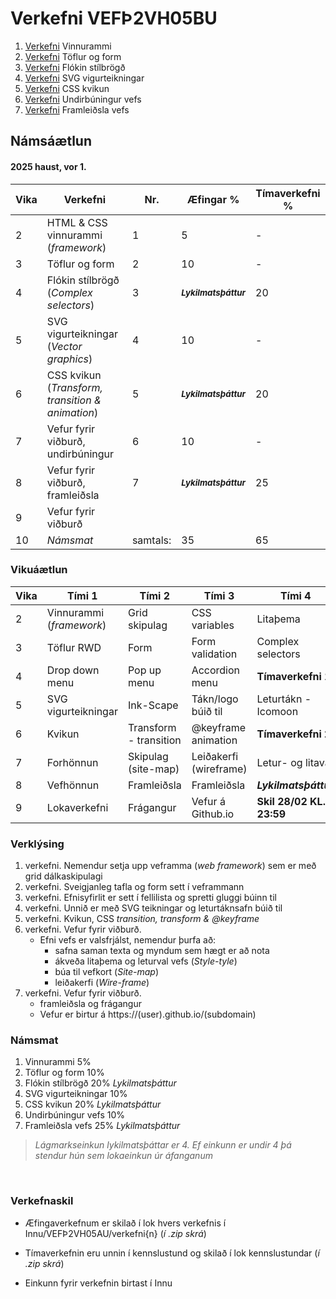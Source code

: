 #  Verkefni VEFÞ2VH05BU

1. [Verkefni](Verkefni-1/) Vinnurammi 
2. [Verkefni](Verkefni-2/) Töflur og form
3. [Verkefni](Verkefni-3/) Flókin stílbrögð
4. [Verkefni](Verkefni-4/) SVG vigurteikningar
5. [Verkefni](Verkefni-5/) CSS kvikun
6. [Verkefni](Verkefni-6/) Undirbúningur vefs
7. [Verkefni](Verkefni-7/) Framleiðsla vefs

## Námsáætlun

#### 2025 haust, vor 1.

| Vika  | Verkefni  | Nr. | Æfingar % | Tímaverkefni % |
|---|---|---|---|---|
| 2  | HTML & CSS vinnurammi (_framework_)  | 1 | 5 | - |
| 3  | Töflur og form  | 2 |  10| - |  
| 4  | Flókin stílbrögð (_Complex selectors_) | 3 | <sub> **_Lykilmatsþáttur_** </sub>  | 20 |
| 5  | SVG vigurteikningar (_Vector graphics_) | 4 | 10 | - |
| 6  | CSS kvikun (_Transform, transition & animation_) | 5 |  <sub> **_Lykilmatsþáttur_** </sub>  | 20 |
| 7  | Vefur fyrir viðburð, undirbúningur | 6 | 10 | -  |
| 8 | Vefur fyrir viðburð, framleiðsla | 7 | <sub> **_Lykilmatsþáttur_** </sub>  | 25  |
| 9 | Vefur fyrir viðburð |  |  |  |
| 10 | _Námsmat_ | samtals:  | 35 | 65 |

### Vikuáætlun

| Vika | Tími 1  | Tími 2 | Tími 3 | Tími 4 | 
| --- | --- | --- | --- | --- | 
| 2 | Vinnurammi (_framework_) | Grid skipulag | CSS variables | Litaþema | 
| 3 | Töflur RWD | Form | Form validation | Complex selectors |
| 4 |  Drop down menu | Pop up menu | Accordion menu | **Tímaverkefni 1** |  
| 5 | SVG vigurteikningar | Ink-Scape | Tákn/logo búið til | Leturtákn - Icomoon | 
| 6 | Kvikun | Transform - transition | @keyframe animation | **Tímaverkefni 2** |
| 7 | Forhönnun | Skipulag (site-map) | Leiðakerfi (wireframe) | Letur- og litaval |
| 8 | Vefhönnun | Framleiðsla | Framleiðsla |  **_Lykilmatsþáttur_** |  
| 9 | Lokaverkefni |Frágangur | Vefur á Github.io | **Skil 28/02 KL. 23:59** | 

### Verklýsing

1. verkefni. Nemendur setja upp veframma (_web framework_) sem er með grid dálkaskipulagi
1. verkefni. Sveigjanleg tafla og form sett í veframmann
1. verkefni. Efnisyfirlit er sett í fellilista og spretti gluggi búinn til 
1. verkefni. Unnið er með SVG teikningar og leturtáknsafn búið til 
1. verkefni. Kvikun, CSS _transition, transform & @keyframe_ 
1. verkefni. Vefur fyrir viðburð. 
   * Efni vefs er valsfrjálst, nemendur þurfa að:
      * safna saman texta og myndum sem hægt er að nota
      * ákveða litaþema og leturval vefs (_Style-tyle_)
      * búa til vefkort (_Site-map_) 
      * leiðakerfi (_Wire-frame_)
1. verkefni. Vefur fyrir viðburð. 
      * framleiðsla og frágangur
      * Vefur er birtur á https://(user).github.io/(subdomain)

 ### Námsmat

1. Vinnurammi 5%
2. Töflur og form 10% 
3. Flókin stílbrögð 20% _Lykilmatsþáttur_
4. SVG vigurteikningar 10%
5. CSS kvikun 20% _Lykilmatsþáttur_ 
6. Undirbúningur vefs 10% 
7. Framleiðsla vefs 25% _Lykilmatsþáttur_

> _Lágmarkseinkun lykilmatsþáttar er 4. Ef einkunn er undir 4 þá stendur hún sem lokaeinkun úr áfanganum_

<p>&nbsp;</p>

### Verkefnaskil 

-  Æfingaverkefnum er skilað í lok hvers verkefnis í Innu/VEFÞ2VH05AU/verkefni{n} (_í .zip skrá_)

-  Tímaverkefnin eru unnin í kennslustund og skilað í lok kennslustundar (_í .zip skrá_) 

-  Einkunn fyrir verkefnin birtast í Innu
   
